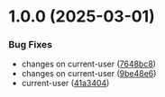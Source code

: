 # 1.0.0 (2025-03-01)


### Bug Fixes

* changes on current-user ([7648bc8](https://github.com/TwiceBoogie/ticketing/commit/7648bc826ecac06843d8ab85031e43f60e5e03c8))
* changes on current-user ([9be48e6](https://github.com/TwiceBoogie/ticketing/commit/9be48e6d83509d326518a5fef1fa214de0839568))
* current-user ([41a3404](https://github.com/TwiceBoogie/ticketing/commit/41a3404230929cd4ec834d55528c730176a70f30))
